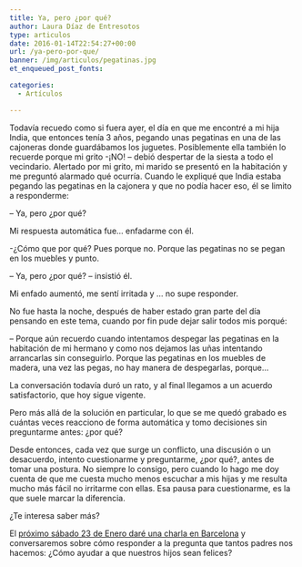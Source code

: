 ```yaml
---
title: Ya, pero ¿por qué?
author: Laura Díaz de Entresotos
type: articulos
date: 2016-01-14T22:54:27+00:00
url: /ya-pero-por-que/
banner: /img/articulos/pegatinas.jpg
et_enqueued_post_fonts:

categories:
  - Artículos

---
```

Todavía recuedo como si fuera ayer, el día en que me encontré a mi hija India, que entonces tenía 3 años, pegando unas pegatinas en una de las cajoneras donde guardábamos los juguetes. Posiblemente ella también lo recuerde porque mi grito -¡NO! &#8211; debió despertar de la siesta a todo el vecindario. Alertado por mi grito, mi marido se presentó en la habitación y me preguntó alarmado qué ocurría. Cuando le expliqué que India estaba pegando las pegatinas en la cajonera y que no podía hacer eso, él se limito a responderme:
  
&#8211; Ya, pero ¿por qué?
  
Mi respuesta automática fue&#8230; enfadarme con él.
  
-¿Cómo que por qué? Pues porque no. Porque las pegatinas no se pegan en los muebles y punto.
  
&#8211; Ya, pero ¿por qué? &#8211; insistió él.
  
Mi enfado aumentó, me sentí irritada y &#8230; no supe responder.

No fue hasta la noche, después de haber estado gran parte del día pensando en este tema, cuando por fin pude dejar salir todos mis porqué:
  
&#8211; Porque aún recuerdo cuando intentamos despegar las pegatinas en la habitación de mi hermano y como nos dejamos las uñas intentando arrancarlas sin conseguirlo. Porque las pegatinas en los muebles de madera, una vez las pegas, no hay manera de despegarlas, porque&#8230;
  
La conversación todavía duró un rato, y al final llegamos a un acuerdo satisfactorio, que hoy sigue vigente.
  
Pero más allá de la solución en particular, lo que se me quedó grabado es cuántas veces reacciono de forma automática y tomo decisiones sin preguntarme antes: ¿por qué?
  
Desde entonces, cada vez que surge un conflicto, una discusión o un desacuerdo, intento cuestionarme y preguntarme, ¿por qué?, antes de tomar una postura. No siempre lo consigo, pero cuando lo hago me doy cuenta de que me cuesta mucho menos escuchar a mis hijas y me resulta mucho más fácil no irritarme con ellas. Esa pausa para cuestionarme, es la que suele marcar la diferencia.

¿Te interesa saber más?
  
El [próximo sábado 23 de Enero daré una charla en Barcelona][1] y conversaremos sobre cómo responder a la pregunta que tantos padres nos hacemos: ¿Cómo ayudar a que nuestros hijos sean felices?

 [1]: http://awareparenting.es/event/charla-educar-de-forma-consciente-barcelona/